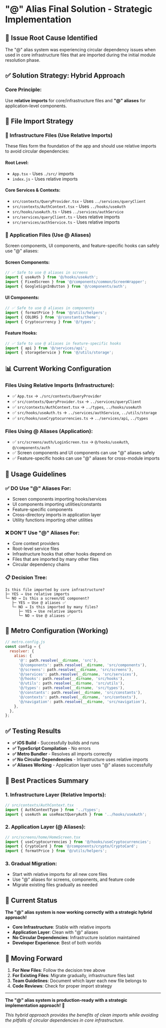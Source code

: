 # "@" Alias Final Solution - Strategic Implementation

## 🚨 Issue Root Cause Identified

The "@" alias system was experiencing circular dependency issues when used in core infrastructure files that are imported during the initial module resolution phase.

## ✅ **Solution Strategy: Hybrid Approach**

### **Core Principle:**
Use **relative imports** for core/infrastructure files and **"@" aliases** for application-level components.

## 📁 **File Import Strategy**

### **🔧 Infrastructure Files (Use Relative Imports)**

These files form the foundation of the app and should use relative imports to avoid circular dependencies:

#### **Root Level:**
- `App.tsx` - Uses `./src/` imports
- `index.js` - Uses relative imports

#### **Core Services & Contexts:**
- `src/contexts/QueryProvider.tsx` - Uses `../services/queryClient`
- `src/contexts/AuthContext.tsx` - Uses `../hooks/useAuth`
- `src/hooks/useAuth.ts` - Uses `../services/authService`
- `src/services/queryClient.ts` - Uses relative imports
- `src/services/authService.ts` - Uses relative imports

### **🎯 Application Files (Use @ Aliases)**

Screen components, UI components, and feature-specific hooks can safely use "@" aliases:

#### **Screen Components:**
```typescript
// ✅ Safe to use @ aliases in screens
import { useAuth } from '@/hooks/useAuth';
import { FixedScreen } from '@/components/common/ScreenWrapper';
import { GoogleSignInButton } from '@/components/auth';
```

#### **UI Components:**
```typescript
// ✅ Safe to use @ aliases in components  
import { formatPrice } from '@/utils/helpers';
import { COLORS } from '@/constants/theme';
import { Cryptocurrency } from '@/types';
```

#### **Feature Hooks:**
```typescript
// ✅ Safe to use @ aliases in feature-specific hooks
import { api } from '@/services/api';
import { storageService } from '@/utils/storage';
```

## 📊 **Current Working Configuration**

### **Files Using Relative Imports (Infrastructure):**
- ✅ `App.tsx` → `./src/contexts/QueryProvider`
- ✅ `src/contexts/QueryProvider.tsx` → `../services/queryClient`
- ✅ `src/contexts/AuthContext.tsx` → `../types`, `../hooks/useAuth`
- ✅ `src/hooks/useAuth.ts` → `../services/authService`, `../utils/storage`
- ✅ `src/hooks/useCryptocurrencies.ts` → `../services/api`, `../types`

### **Files Using @ Aliases (Application):**
- ✅ `src/screens/auth/LoginScreen.tsx` → `@/hooks/useAuth`, `@/components/auth`
- ✅ Screen components and UI components can use "@" aliases safely
- ✅ Feature-specific hooks can use "@" aliases for cross-module imports

## 🎯 **Usage Guidelines**

### **✅ DO Use "@" Aliases For:**
- Screen components importing hooks/services
- UI components importing utilities/constants
- Feature-specific components
- Cross-directory imports in application layer
- Utility functions importing other utilities

### **❌ DON'T Use "@" Aliases For:**
- Core context providers
- Root-level service files
- Infrastructure hooks that other hooks depend on
- Files that are imported by many other files
- Circular dependency chains

### **📋 Decision Tree:**

```
Is this file imported by core infrastructure?
├─ YES → Use relative imports
└─ NO → Is this a screen/UI component?
   ├─ YES → Use @ aliases ✅
   └─ NO → Is this imported by many files?
      ├─ YES → Use relative imports
      └─ NO → Use @ aliases ✅
```

## 🔧 **Metro Configuration (Working)**

```javascript
// metro.config.js
const config = {
  resolver: {
    alias: {
      '@': path.resolve(__dirname, 'src'),
      '@/components': path.resolve(__dirname, 'src/components'),
      '@/screens': path.resolve(__dirname, 'src/screens'),
      '@/services': path.resolve(__dirname, 'src/services'),
      '@/hooks': path.resolve(__dirname, 'src/hooks'),
      '@/utils': path.resolve(__dirname, 'src/utils'),
      '@/types': path.resolve(__dirname, 'src/types'),
      '@/constants': path.resolve(__dirname, 'src/constants'),
      '@/contexts': path.resolve(__dirname, 'src/contexts'),
      '@/navigation': path.resolve(__dirname, 'src/navigation'),
    },
  },
};
```

## ✅ **Testing Results**

- **✅ iOS Build** - Successfully builds and runs
- **✅ TypeScript Compilation** - No errors
- **✅ Metro Bundler** - Resolves all imports correctly
- **✅ No Circular Dependencies** - Infrastructure uses relative imports
- **✅ Aliases Working** - Application layer uses "@" aliases successfully

## 📝 **Best Practices Summary**

### **1. Infrastructure Layer (Relative Imports):**
```typescript
// src/contexts/AuthContext.tsx
import { AuthContextType } from '../types';
import { useAuth as useReactQueryAuth } from '../hooks/useAuth';
```

### **2. Application Layer (@ Aliases):**
```typescript
// src/screens/home/HomeScreen.tsx
import { useCryptocurrencies } from '@/hooks/useCryptocurrencies';
import { CryptoCard } from '@/components/crypto/CryptoCard';
import { formatPrice } from '@/utils/helpers';
```

### **3. Gradual Migration:**
- Start with relative imports for all new core files
- Use "@" aliases for screens, components, and feature code
- Migrate existing files gradually as needed

## 🎉 **Current Status**

**The "@" alias system is now working correctly with a strategic hybrid approach!**

- **Core Infrastructure**: Stable with relative imports
- **Application Layer**: Clean with "@" aliases
- **No Circular Dependencies**: Infrastructure isolation maintained
- **Developer Experience**: Best of both worlds

## 🚀 **Moving Forward**

1. **For New Files**: Follow the decision tree above
2. **For Existing Files**: Migrate gradually, infrastructure files last
3. **Team Guidelines**: Document which layer each new file belongs to
4. **Code Reviews**: Check for proper import strategy

---

**The "@" alias system is production-ready with a strategic implementation approach!** 🎯

*This hybrid approach provides the benefits of clean imports while avoiding the pitfalls of circular dependencies in core infrastructure.*